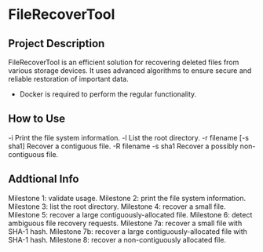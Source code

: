 # FileRecoverTool          
## Project Description
FileRecoverTool is an efficient solution for recovering deleted files from various storage devices. It uses advanced algorithms to ensure secure and reliable restoration of important data.

* Docker is required to perform the regular functionality.
## How to Use

  -i                     Print the file system information.
  -l                     List the root directory.
  -r filename [-s sha1]  Recover a contiguous file.
  -R filename -s sha1    Recover a possibly non-contiguous file.
## Addtional Info
Milestone 1: validate usage. 
Milestone 2: print the file system information. 
Milestone 3: list the root directory. 
Milestone 4: recover a small file.
Milestone 5: recover a large contiguously-allocated file. 
Milestone 6: detect ambiguous file recovery requests. 
Milestone 7a: recover a small file with SHA-1 hash. 
Milestone 7b: recover a large contiguously-allocated file with SHA-1 hash. 
Milestone 8: recover a non-contiguously allocated file. 
